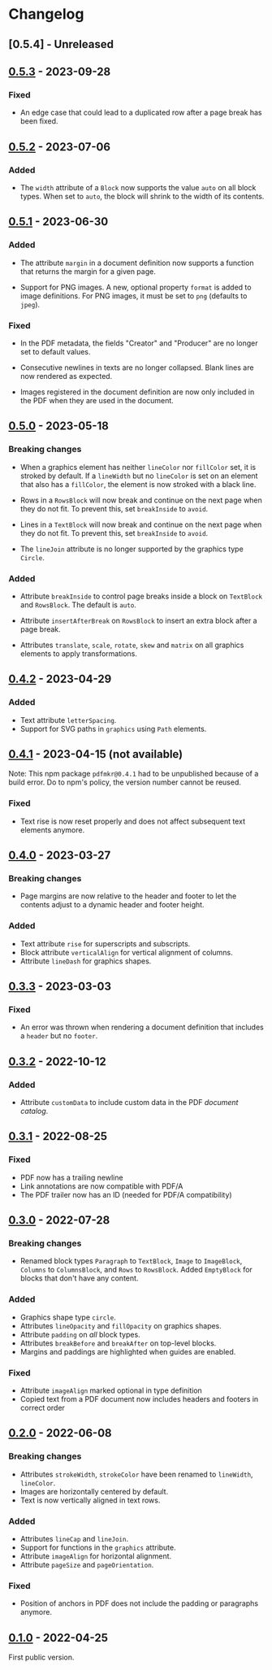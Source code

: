 # Changelog

## [0.5.4] - Unreleased

## [0.5.3] - 2023-09-28

### Fixed

- An edge case that could lead to a duplicated row after a page break
  has been fixed.

## [0.5.2] - 2023-07-06

### Added

- The `width` attribute of a `Block` now supports the value `auto` on
  all block types. When set to `auto`, the block will shrink to the
  width of its contents.

## [0.5.1] - 2023-06-30

### Added

- The attribute `margin` in a document definition now supports a
  function that returns the margin for a given page.

- Support for PNG images. A new, optional property `format` is added to
  image definitions. For PNG images, it must be set to `png` (defaults
  to `jpeg`).

### Fixed

- In the PDF metadata, the fields "Creator" and "Producer" are no longer
  set to default values.

- Consecutive newlines in texts are no longer collapsed. Blank lines are
  now rendered as expected.

- Images registered in the document definition are now only included in
  the PDF when they are used in the document.

## [0.5.0] - 2023-05-18

### Breaking changes

- When a graphics element has neither `lineColor` nor `fillColor` set,
  it is stroked by default. If a `lineWidth` but no `lineColor` is set
  on an element that also has a `fillColor`, the element is now stroked
  with a black line.

- Rows in a `RowsBlock` will now break and continue on the next page
  when they do not fit. To prevent this, set `breakInside` to `avoid`.

- Lines in a `TextBlock` will now break and continue on the next page
  when they do not fit. To prevent this, set `breakInside` to `avoid`.

- The `lineJoin` attribute is no longer supported by the graphics type
  `Circle`.

### Added

- Attribute `breakInside` to control page breaks inside a block on
  `TextBlock` and `RowsBlock`. The default is `auto`.

- Attribute `insertAfterBreak` on `RowsBlock` to insert an extra block
  after a page break.

- Attributes `translate`, `scale`, `rotate`, `skew` and `matrix` on all
  graphics elements to apply transformations.

## [0.4.2] - 2023-04-29

### Added

- Text attribute `letterSpacing`.
- Support for SVG paths in `graphics` using `Path` elements.

## [0.4.1] - 2023-04-15 (not available)

Note: This npm package `pdfmkr@0.4.1` had to be unpublished because of
a build error. Do to npm's policy, the version number cannot be reused.

### Fixed

- Text rise is now reset properly and does not affect subsequent text
  elements anymore.

## [0.4.0] - 2023-03-27

### Breaking changes

- Page margins are now relative to the header and footer to let the
  contents adjust to a dynamic header and footer height.

### Added

- Text attribute `rise` for superscripts and subscripts.
- Block attribute `verticalAlign` for vertical alignment of columns.
- Attribute `lineDash` for graphics shapes.

## [0.3.3] - 2023-03-03

### Fixed

- An error was thrown when rendering a document definition that includes
  a `header` but no `footer`.

## [0.3.2] - 2022-10-12

### Added

- Attribute `customData` to include custom data in the PDF _document catalog_.

## [0.3.1] - 2022-08-25

### Fixed

- PDF now has a trailing newline
- Link annotations are now compatible with PDF/A
- The PDF trailer now has an ID (needed for PDF/A compatibility)

## [0.3.0] - 2022-07-28

### Breaking changes

- Renamed block types `Paragraph` to `TextBlock`, `Image` to `ImageBlock`,
  `Columns` to `ColumnsBlock`, and `Rows` to `RowsBlock`. Added `EmptyBlock` for blocks
  that don't have any content.

### Added

- Graphics shape type `circle`.
- Attributes `lineOpacity` and `fillOpacity` on graphics shapes.
- Attribute `padding` on _all_ block types.
- Attributes `breakBefore` and `breakAfter` on top-level blocks.
- Margins and paddings are highlighted when guides are enabled.

### Fixed

- Attribute `imageAlign` marked optional in type definition
- Copied text from a PDF document now includes headers and footers in correct order

## [0.2.0] - 2022-06-08

### Breaking changes

- Attributes `strokeWidth`, `strokeColor` have been renamed to `lineWidth`, `lineColor`.
- Images are horizontally centered by default.
- Text is now vertically aligned in text rows.

### Added

- Attributes `lineCap` and `lineJoin`.
- Support for functions in the `graphics` attribute.
- Attribute `imageAlign` for horizontal alignment.
- Attribute `pageSize` and `pageOrientation`.

### Fixed

- Position of anchors in PDF does not include the padding or paragraphs anymore.

## [0.1.0] - 2022-04-25

First public version.

[Unreleased]: https://github.com/eclipsesource/pdf-maker
[0.1.0]: https://github.com/eclipsesource/pdf-maker/releases/tag/v0.1.0
[0.2.0]: https://github.com/eclipsesource/pdf-maker/releases/tag/v0.2.0
[0.3.0]: https://github.com/eclipsesource/pdf-maker/releases/tag/v0.3.0
[0.3.0]: https://github.com/eclipsesource/pdf-maker/releases/tag/v0.3.0
[0.3.1]: https://github.com/eclipsesource/pdf-maker/releases/tag/v0.3.1
[0.3.2]: https://github.com/eclipsesource/pdf-maker/releases/tag/v0.3.2
[0.3.3]: https://github.com/eclipsesource/pdf-maker/releases/tag/v0.3.3
[0.4.0]: https://github.com/eclipsesource/pdf-maker/releases/tag/v0.4.0
[0.4.1]: https://github.com/eclipsesource/pdf-maker/releases/tag/v0.4.1
[0.4.2]: https://github.com/eclipsesource/pdf-maker/releases/tag/v0.4.2
[0.5.0]: https://github.com/eclipsesource/pdf-maker/releases/tag/v0.5.0
[0.5.1]: https://github.com/eclipsesource/pdf-maker/releases/tag/v0.5.1
[0.5.2]: https://github.com/eclipsesource/pdf-maker/releases/tag/v0.5.2
[0.5.3]: https://github.com/eclipsesource/pdf-maker/releases/tag/v0.5.3
